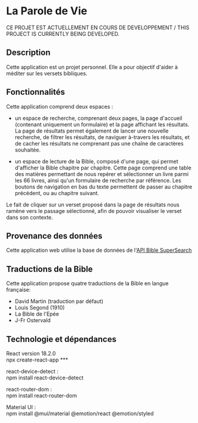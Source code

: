 # La Parole de Vie

CE PROJET EST ACTUELLEMENT EN COURS DE DEVELOPPEMENT / THIS PROJECT IS CURRENTLY BEING DEVELOPED.

## Description

Cette application est un projet personnel. Elle a pour objectif d'aider à méditer sur les versets bibliques.

## Fonctionnalités

Cette application comprend deux espaces :

- un espace de recherche, comprenant deux pages, la page d'accueil (contenant uniquement un formulaire) et la page affichant les résultats. La page de résultats permet également de lancer une nouvelle recherche, de filtrer les résultats, de naviguer à-travers les résultats, et de cacher les résultats ne comprenant pas une chaîne de caractères souhaitée.

- un espace de lecture de la Bible, composé d'une page, qui permet d'afficher la Bible chapitre par chapitre. Cette page comprend une table des matières permettant de nous repérer et sélectionner un livre parmi les 66 livres, ainsi qu'un formulaire de recherche par référence. Les boutons de navigation en bas du texte permettent de passer au chapitre précédent, ou au chapitre suivant.

Le fait de cliquer sur un verset proposé dans la page de résultats nous ramène vers le passage sélectionné, afin de pouvoir visualiser le verset dans son contexte.

## Provenance des données

Cette application web utilise la base de données de l'[API Bible SuperSearch](https://www.biblesupersearch.com/)

## Traductions de la Bible

Cette application propose quatre traductions de la Bible en langue française:
- David Martin (traduction par défaut)
- Louis Segond (1910)
- La Bible de l'Epée
- J-Fr Ostervald

## Technologie et dépendances

React version 18.2.0  
npx create-react-app ***  
  
react-device-detect :   
npm install react-device-detect  

react-router-dom :  
npm install react-router-dom  

Material UI :  
npm install @mui/material @emotion/react @emotion/styled   